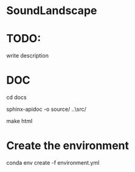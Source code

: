 SoundLandscape
==============

# TODO:
write description

# DOC
cd docs

sphinx-apidoc -o source/ ..\src/

make html


Create the environment
======================

conda env create -f environment.yml
